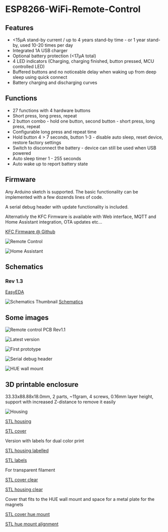 # ESP8266-WiFi-Remote-Control

## Features

- <15µA stand-by current / up to 4 years stand-by time - or 1 year stand-by, used 10-20 times per day
- Integrated 1A USB charger
- Optional battery protection (<17µA total)
- 4 LED indicators (Charging, charging finished, button pressed, MCU controlled LED)
- Buffered buttons and no noticeable delay when waking up from deep sleep using quick connect
- Battery charging and discharging curves

## Functions

- 27 functions with 4 hardware buttons
- Short press, long press, repeat
- 2 button combo - hold one button, second button - short press, long press, repeat
- Configurable long press and repeat time
- Hold button 4 > 7 seconds, button 1-3 - disable auto sleep, reset device, restore factory settings
- Switch to disconnect the battery - device can still be used when USB powered
- Auto sleep timer 1 - 255 seconds
- Auto wake up to report battery state

## Firmware

Any Arduino sketch is supported. The basic functionality can be implemented with a few dozends lines of code.

A serial debug header with update functionality is included.

Alternativly the KFC Firmware is available with Web interface, MQTT and Home Assistant integration, OTA updates etc...

[KFC Firmware @ Github](https://github.com/sascha432/esp8266-kfc-fw)

![Remote Control](https://raw.githubusercontent.com/sascha432/ESP8266-WiFi-Remote-Control/master/images/remote2.jpg)

![Home Assistant](https://raw.githubusercontent.com/sascha432/ESP8266-WiFi-Remote-Control/master/images/hass2.jpg)

## Schematics

### Rev 1.3

[EasyEDA](https://easyeda.com/sascha23095123423/iot_4ch_remote)

![Schematics Thumbnail](https://raw.githubusercontent.com/sascha432/ESP8266-WiFi-Remote-Control/master/schematics/Schematic_IoT_4_button_WiFi_Remote_Control_4_button_WiFi_remote_control_20200223151726.png)
[Schematics](https://github.com/sascha432/ESP8266-WiFi-Remote-Control/blob/master/schematics/Schematic_IoT_4_button_WiFi_Remote_Control_4_button_WiFi_remote_control_20200223151726.svg)

## Some images

![Remote control PCB Rev1.1](https://raw.githubusercontent.com/sascha432/ESP8266-WiFi-Remote-Control/master/images/remote_control_pcb_rev1.1.jpg)

![Latest version](https://raw.githubusercontent.com/sascha432/ESP8266-WiFi-Remote-Control/master/images/new_housing.jpg)

![First prototype](https://raw.githubusercontent.com/sascha432/ESP8266-WiFi-Remote-Control/master/images/IMG_0125.JPG)

![Serial debug header](https://raw.githubusercontent.com/sascha432/ESP8266-WiFi-Remote-Control/master/images/serial_debug.jpg)

![HUE wall mount](https://raw.githubusercontent.com/sascha432/ESP8266-WiFi-Remote-Control/master/images/hue_wall_mount.jpg)

## 3D printable enclosure

33.33x88.88x18.0mm, 2 parts, ~11gram, 4 screws, 0.16mm layer height, support with increased Z-distance to remove it easily

![Housing](https://raw.githubusercontent.com/sascha432/ESP8266-WiFi-Remote-Control/master/images/housing.jpg)

[STL housing](https://raw.githubusercontent.com/sascha432/ESP8266-WiFi-Remote-Control/master/stl/remote_control_housing.stl)

[STL cover](https://raw.githubusercontent.com/sascha432/ESP8266-WiFi-Remote-Control/master/stl/remote_control_cover.stl)

Version with labels for dual color print

[STL housing labelled](https://raw.githubusercontent.com/sascha432/ESP8266-WiFi-Remote-Control/master/stl/remote_control_housing_labelled.stl)

[STL labels](https://raw.githubusercontent.com/sascha432/ESP8266-WiFi-Remote-Control/master/stl/remote_control_labels.stl)

For transparent filament

[STL cover clear](https://raw.githubusercontent.com/sascha432/ESP8266-WiFi-Remote-Control/master/stl/remote_control_cover_clear.stl)

[STL housing clear](https://raw.githubusercontent.com/sascha432/ESP8266-WiFi-Remote-Control/master/stl/remote_control_housing_clear.stl)

Cover that fits to the HUE wall mount and space for a metal plate for the magnets

[STL cover hue mount](https://raw.githubusercontent.com/sascha432/ESP8266-WiFi-Remote-Control/master/stl/hue_cover.stl)

[STL hue mount alignment](https://raw.githubusercontent.com/sascha432/ESP8266-WiFi-Remote-Control/master/stl/hue_mount.stl)
